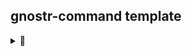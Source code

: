 ## gnostr-command template

<details>
<summary>👀</summary>
<p>

  ## Hypercore Protocol
[![crates.io version][1]][2] [![build status][3]][4]
[![downloads][5]][6] [![docs.rs docs][7]][8]

Hypercore protocol is a streaming, message based protocol. This is a Rust port of
the wire protocol implementation in
[the original Javascript version](https://github.com/holepunchto/hypercore). This
crate targets the Hypercore LTS version 10.

This crate provides a low-level streaming API to hypercore-protocol and exposes an
interface that should make it easy to implement actual protocol logic on top.

This crate uses either [async-std](https://async.rs) or [tokio](https://tokio.rs/)
for async IO, [snow](https://github.com/mcginty/snow) for the Noise handshake and
[RustCrypto's crypto_secretsteram](https://github.com/RustCrypto/nacl-compat/tree/master/crypto_secretstream)
for encryption.

## Features

- [x] Complete the Noise handshake
- [x] Establish libsodium's `crypto_secretstream`.
- [x] Open channels with a key
- [x] Accept channels opened by the remote end if your end knows the key
- [x] Create and verify capability hashes
- [x] Send and receive all protocol messages
- [x] Support `async-std` or `tokio` runtimes
- [x] Support WASM
- [x] Test Javascript interoperability
- [ ] Support the new [manifest](https://github.com/holepunchto/hypercore/blob/main/lib/manifest.js) in the wire protocol to remain compatible with upcoming v11
- [ ] Finalize documentation and release v1.0.0

## Installation

```bash
cargo add hypercore-protocol
```

## Examples

These examples sync data between Rust and NodeJS hypercore-protocol implementations. To prepare, run
```bash
cd examples-nodejs && npm install && cd ..
```

### [replication.rs](examples/replication.rs)

Runs the `replication.rs` example by replicating a hypercore between Rust and Node hypercores and printing the result.

* Node Server / Rust Client

```bash
node examples-nodejs/run.js nodeServer
```

* Rust Server / Node Client

```bash
node examples-nodejs/run.js rustServer
```

* Rust Server / Rust Client

```bash
node examples-nodejs/run.js rust
```

* Node Server / Node Client

```bash
node examples-nodejs/run.js node
```

## Development

To test interoperability with Javascript, enable the `js_interop_tests` feature:

```bash
cargo test --features js_interop_tests
```

Run benches with:

```bash
cargo bench
```

## Contributing

We're actively looking for contributors to the datrust development! If you're interested, the
easiest is to say hi in the `#rust` channel on the
[Hypercore Protocol Discord](https://chat.hypercore-protocol.org/).

Want to help with Hypercore Protocol? Check out our
["Contributing" guide](https://github.com/datrs/hypercore-protocol-rs/blob/master/.github/CONTRIBUTING.md)
and take a look at the open [issues](https://github.com/datrs/hypercore-protocol-rs/issues).

## License

[MIT](./LICENSE-MIT) OR [Apache-2.0](./LICENSE-APACHE)

[1]: https://img.shields.io/crates/v/hypercore-protocol.svg?style=flat-square
[2]: https://crates.io/crates/hypercore-protocol
[3]: https://github.com/datrs/hypercore-protocol-rs/actions/workflows/ci.yml/badge.svg
[4]: https://github.com/datrs/hypercore-protocol-rs/actions
[5]: https://img.shields.io/crates/d/hypercore-protocol.svg?style=flat-square
[6]: https://crates.io/crates/hypercore-protocol
[7]: https://img.shields.io/badge/docs-latest-blue.svg?style=flat-square
[8]: https://docs.rs/hypercore-protocol

</p>
</details>
